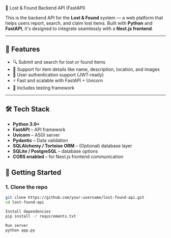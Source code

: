 🎒 Lost & Found Backend API (FastAPI)

This is the backend API for the **Lost & Found** system — a web platform that helps users report, search, and claim lost items. Built with **Python** and **FastAPI**, it's designed to integrate seamlessly with a **Next.js frontend**.

---

## 🚀 Features

- 🔍 Submit and search for lost or found items
- 📸 Support for item details like name, description, location, and images
- 🔐 User authentication support (JWT-ready)
- ⚡ Fast and scalable with FastAPI + Uvicorn
- 🧪 Includes testing framework

---

## 🛠️ Tech Stack

- **Python 3.9+**
- **FastAPI** – API framework
- **Uvicorn** – ASGI server
- **Pydantic** – Data validation
- **SQLAlchemy / Tortoise ORM** – (Optional) database layer
- **SQLite / PostgreSQL** – database options
- **CORS enabled** – for Next.js frontend communication


## 🚦 Getting Started

### 1. Clone the repo
```bash
git clone https://github.com/your-username/lost-found-api.git
cd lost-found-api

Install dependencies
pip install -r requirements.txt

Run server
python app.py
